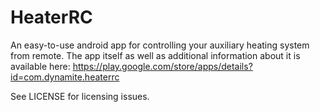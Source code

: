 # HeaterRC
An easy-to-use android app for controlling your auxiliary heating system from remote.
The app itself as well as additional information about it is available here: https://play.google.com/store/apps/details?id=com.dynamite.heaterrc

See LICENSE for licensing issues.
